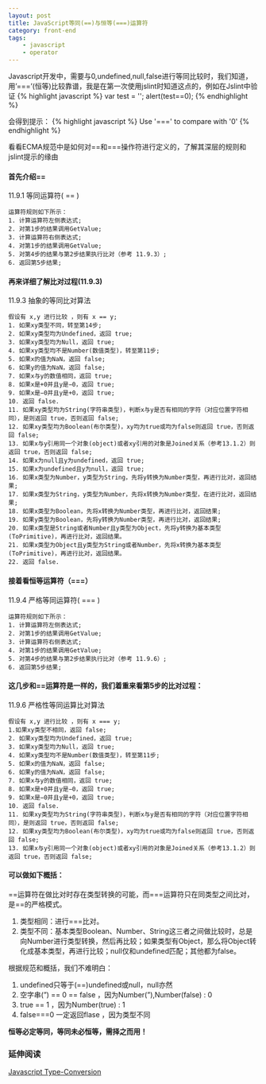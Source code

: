 ```yaml
---
layout: post
title: JavaScript等同(==)与恒等(===)运算符
category: front-end
tags:
    - javascript
    - operator
---
```


Javascript开发中，需要与0,undefined,null,false进行等同比较时，我们知道，用’===’(恒等)比较靠谱，我是在第一次使用jslint时知道这点的，例如在Jslint中验证
{% highlight javascript %}
var test = '';
alert(test==0);
{% endhighlight %}

会得到提示：
{% highlight javascript %}
Use '===' to compare with '0'
{% endhighlight %}

看看ECMA规范中是如何对==和===操作符进行定义的，了解其深层的规则和jslint提示的缘由

#### 首先介绍==
11.9.1 等同运算符( == )

    运算符规则如下所示：
    1. 计算运算符左侧表达式;
    2. 对第1步的结果调用GetValue;
    3. 计算运算符右侧表达式;
    4. 对第1步的结果调用GetValue;
    5. 对第4步的结果与第2步结果执行比对（参考 11.9.3）;
    6. 返回第5步结果;

#### 再来详细了解比对过程(11.9.3)
11.9.3 抽象的等同比对算法

    假设有 x,y 进行比较 ，则有 x == y;
    1. 如果xy类型不同，转至第14步;
    2. 如果xy类型均为Undefined，返回 true;
    3. 如果xy类型均为Null，返回 true;
    4. 如果xy类型均不是Number(数值类型)，转至第11步;
    5. 如果x的值为NaN，返回 false;
    6. 如果y的值为NaN，返回 false;
    7. 如果x与y的数值相同，返回 true;
    8. 如果x是+0并且y是−0，返回 true;
    9. 如果x是−0并且y是+0，返回 true;
    10. 返回 false.
    11. 如果xy类型均为String(字符串类型)，判断x与y是否有相同的字符（对应位置字符相同），是则返回 true，否则返回 false;
    12. 如果xy类型均为Boolean(布尔类型)，xy均为true或均为false则返回 true，否则返回 false;
    13. 如果x与y引用同一个对象(object)或者xy引用的对象是Joined关系（参考13.1.2）则返回 true，否则返回 false;
    14. 如果x为null且y为undefined，返回 true;
    15. 如果x为undefined且y为null，返回 true;
    16. 如果x类型为Number，y类型为String，先将y转换为Number类型，再进行比对，返回结果;
    17. 如果x类型为String，y类型为Number，先将x转换为Number类型，在进行比对，返回结果;
    18. 如果x类型为Boolean，先将x转换为Number类型，再进行比对，返回结果;
    19. 如果y类型为Boolean，先将y转换为Number类型，再进行比对，返回结果;
    20. 如果x类型是String或者Number且y类型为Object，先将y转换为基本类型(ToPrimitive)，再进行比对，返回结果。
    21. 如果x类型为Object且y类型为String或者Number，先将x转换为基本类型(ToPrimitive)，再进行比对，返回结果。
    22. 返回 false.

#### 接着看恒等运算符（===）
11.9.4 严格等同运算符( === )

    运算符规则如下所示：
    1. 计算运算符左侧表达式;
    2. 对第1步的结果调用GetValue;
    3. 计算运算符右侧表达式;
    4. 对第1步的结果调用GetValue;
    5. 对第4步的结果与第2步结果执行比对（参考 11.9.6）;
    6. 返回第5步结果;

#### 这几步和==运算符是一样的，我们着重来看第5步的比对过程：
11.9.6 严格性等同运算比对算法

    假设有 x,y 进行比较 ，则有 x === y;
    1.如果xy类型不相同，返回 false;
    2. 如果xy类型均为Undefined，返回 true;
    3. 如果xy类型均为Null，返回 true;
    4. 如果xy类型均不是Number(数值类型)，转至第11步;
    5. 如果x的值为NaN，返回 false;
    6. 如果y的值为NaN，返回 false;
    7. 如果x与y的数值相同，返回 true;
    8. 如果x是+0并且y是−0，返回 true;
    9. 如果x是−0并且y是+0，返回 true;
    10. 返回 false.
    11. 如果xy类型均为String(字符串类型)，判断x与y是否有相同的字符（对应位置字符相同），是则返回 true，否则返回 false;
    12. 如果xy类型均为Boolean(布尔类型)，xy均为true或均为false则返回 true，否则返回 false;
    13. 如果x与y引用同一个对象(object)或者xy引用的对象是Joined关系（参考13.1.2）则返回 true，否则返回 false;

#### 可以做如下概括：
==运算符在做比对时存在类型转换的可能，而===运算符只在同类型之间比对，是==的严格模式。

1. 类型相同：进行===比对。
2. 类型不同：基本类型Boolean、Number、String这三者之间做比较时，总是向Number进行类型转换，然后再比较；如果类型有Object，那么将Object转化成基本类型，再进行比较；null仅和undefined匹配；其他都为false。

根据规范和概括，我们不难明白：

1. undefined只等于(==)undefined或null，null亦然
1. 空字串(”) == 0 == false ，因为Number(”),Number(false) : 0
1. true == 1 ，因为Number(true) : 1
1. false===0 一定返回flase ，因为类型不同

**恒等必定等同，等同未必恒等，需择之而用！**

### 延伸阅读
<a href="http://www.jibbering.com/faq/faq_notes/type_convert.html#tcNumber" target="_blank">Javascript Type-Conversion</a>


